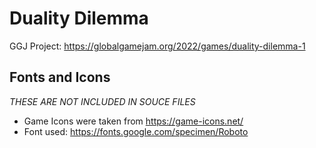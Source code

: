 # Duality Dilemma
GGJ Project: https://globalgamejam.org/2022/games/duality-dilemma-1

## Fonts and Icons
*THESE ARE NOT INCLUDED IN SOUCE FILES*

* Game Icons were taken from https://game-icons.net/
* Font used: https://fonts.google.com/specimen/Roboto
